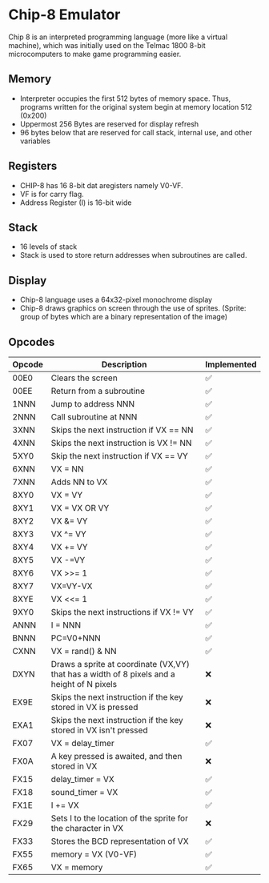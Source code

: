 # Chip-8 Emulator

Chip 8 is an interpreted programming language (more like a virtual machine), which was initially used on the Telmac 1800 8-bit microcomputers to make game programming easier.

## Memory
- Interpreter occupies the first 512 bytes of memory space. Thus, programs written for the original system begin at memory location 512 (0x200)
- Uppermost 256 Bytes are reserved for display refresh
- 96 bytes below that are reserved for call stack, internal use, and other variables

## Registers
- CHIP-8 has 16 8-bit dat aregisters namely V0-VF.
- VF is for carry flag.
- Address Register (I) is 16-bit wide

## Stack
- 16 levels of stack
- Stack is used to store return addresses when subroutines are called.

## Display
- Chip-8 language uses a 64x32-pixel monochrome display
- Chip-8 draws graphics on screen through the use of sprites. (Sprite: group of bytes which are a binary representation of the image)

## Opcodes

| Opcode | Description | Implemented |
| ------- | ----------- | ----------- |
| 00E0    | Clears the screen | :white_check_mark:|
| 00EE    | Return from a subroutine | :white_check_mark:|
| 1NNN    | Jump to address NNN | :white_check_mark:|
| 2NNN    | Call subroutine at NNN | :white_check_mark:|
| 3XNN    | Skips the next instruction if VX == NN | :white_check_mark:|
| 4XNN    | Skips the next instruction is VX != NN | :white_check_mark:|
| 5XY0    | Skip the next instruction if VX == VY | :white_check_mark:|
| 6XNN    | VX = NN | :white_check_mark:|
| 7XNN    | Adds NN to VX | :white_check_mark:|
| 8XY0    | VX = VY | :white_check_mark:|
| 8XY1    | VX = VX OR VY | :white_check_mark:|
| 8XY2    | VX &= VY | :white_check_mark:|
| 8XY3    | VX ^= VY | :white_check_mark:|
| 8XY4    | VX += VY | :white_check_mark:|
| 8XY5    | VX -=VY | :white_check_mark:|
| 8XY6    | VX >>= 1 | :white_check_mark:|
| 8XY7    | VX=VY-VX | :white_check_mark:|
| 8XYE    | VX <<= 1 | :white_check_mark:|
| 9XY0    | Skips the next instructions if VX != VY | :white_check_mark:|
| ANNN    | I = NNN | :white_check_mark:|
| BNNN    | PC=V0+NNN | :white_check_mark:|
| CXNN    | VX = rand() & NN | :white_check_mark:|
| DXYN    | Draws a sprite at coordinate (VX,VY) that has a width of 8 pixels and a height of N pixels | :x:|
| EX9E    | Skips the next instruction if the key stored in VX is pressed | :x:|
| EXA1    | Skips the next instruction if the key stored in VX isn't pressed | :x:|
| FX07    | VX = delay_timer | :white_check_mark:|
| FX0A    | A key pressed is awaited, and then stored in VX | :x:|
| FX15    | delay_timer = VX | :white_check_mark:|
| FX18    | sound_timer = VX | :white_check_mark:|
| FX1E    | I += VX | :white_check_mark:|
| FX29    | Sets I to the location of the sprite for the character in VX | :x:|
| FX33    | Stores the BCD representation of VX | :white_check_mark:|
| FX55    | memory = VX (V0-VF) | :white_check_mark:|
| FX65    | VX = memory | :white_check_mark:|
